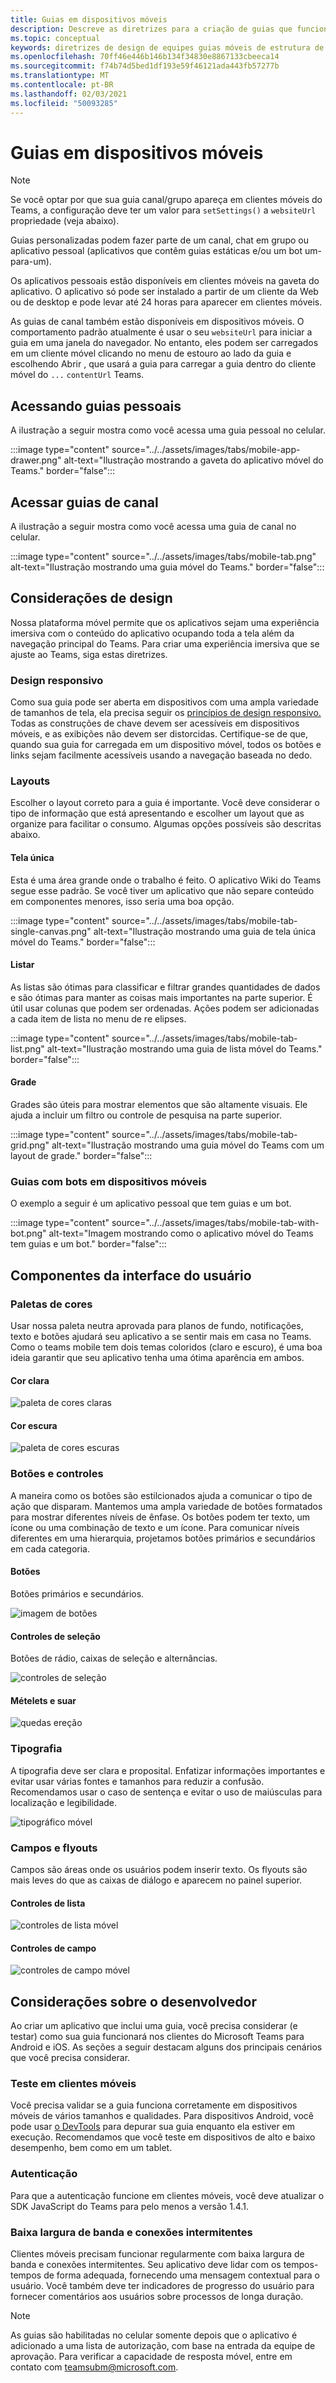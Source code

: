 ```yaml
---
title: Guias em dispositivos móveis
description: Descreve as diretrizes para a criação de guias que funcionam em dispositivos móveis.
ms.topic: conceptual
keywords: diretrizes de design de equipes guias móveis de estrutura de referência de aplicativos pessoais
ms.openlocfilehash: 70ff46e446b146b134f34830e8867133cbeeca14
ms.sourcegitcommit: f74b74d5bed1df193e59f46121ada443fb57277b
ms.translationtype: MT
ms.contentlocale: pt-BR
ms.lasthandoff: 02/03/2021
ms.locfileid: "50093285"
---
```

# <a name="tabs-on-mobile"></a>Guias em dispositivos móveis

> [!NOTE]
> Se você optar por que sua guia canal/grupo apareça em clientes móveis do Teams, a configuração deve ter um valor para `setSettings()` a `websiteUrl` propriedade (veja abaixo).

Guias personalizadas podem fazer parte de um canal, chat em grupo ou aplicativo pessoal (aplicativos que contêm guias estáticas e/ou um bot um-para-um).

Os aplicativos pessoais estão disponíveis em clientes móveis na gaveta do aplicativo. O aplicativo só pode ser instalado a partir de um cliente da Web ou de desktop e pode levar até 24 horas para aparecer em clientes móveis.

As guias de canal também estão disponíveis em dispositivos móveis. O comportamento padrão atualmente é usar o seu `websiteUrl` para iniciar a guia em uma janela do navegador. No entanto, eles podem ser carregados em um cliente móvel clicando no menu de estouro ao lado da guia e escolhendo Abrir , que usará a guia para carregar a guia dentro do cliente móvel do `...`  `contentUrl` Teams.

## <a name="accessing-personal-tabs"></a>Acessando guias pessoais

A ilustração a seguir mostra como você acessa uma guia pessoal no celular.

:::image type="content" source="../../assets/images/tabs/mobile-app-drawer.png" alt-text="Ilustração mostrando a gaveta do aplicativo móvel do Teams." border="false":::

## <a name="accessing-channel-tabs"></a>Acessar guias de canal

A ilustração a seguir mostra como você acessa uma guia de canal no celular.

:::image type="content" source="../../assets/images/tabs/mobile-tab.png" alt-text="Ilustração mostrando uma guia móvel do Teams." border="false":::

## <a name="design-considerations"></a>Considerações de design

Nossa plataforma móvel permite que os aplicativos sejam uma experiência imersiva com o conteúdo do aplicativo ocupando toda a tela além da navegação principal do Teams. Para criar uma experiência imersiva que se ajuste ao Teams, siga estas diretrizes.

### <a name="responsive-design"></a>Design responsivo

Como sua guia pode ser aberta em dispositivos com uma ampla variedade de tamanhos de tela, ela precisa seguir os [princípios de design responsivo.](https://www.w3schools.com/html/html_responsive.asp) Todas as construções de chave devem ser acessíveis em dispositivos móveis, e as exibições não devem ser distorcidas. Certifique-se de que, quando sua guia for carregada em um dispositivo móvel, todos os botões e links sejam facilmente acessíveis usando a navegação baseada no dedo.

### <a name="layouts"></a>Layouts

Escolher o layout correto para a guia é importante. Você deve considerar o tipo de informação que está apresentando e escolher um layout que as organize para facilitar o consumo. Algumas opções possíveis são descritas abaixo.

#### <a name="single-canvas"></a>Tela única

Esta é uma área grande onde o trabalho é feito. O aplicativo Wiki do Teams segue esse padrão. Se você tiver um aplicativo que não separe conteúdo em componentes menores, isso seria uma boa opção.

:::image type="content" source="../../assets/images/tabs/mobile-tab-single-canvas.png" alt-text="Ilustração mostrando uma guia de tela única móvel do Teams." border="false":::

#### <a name="list"></a>Listar

As listas são ótimas para classificar e filtrar grandes quantidades de dados e são ótimas para manter as coisas mais importantes na parte superior. É útil usar colunas que podem ser ordenadas. Ações podem ser adicionadas a cada item de lista no menu de re elipses.

:::image type="content" source="../../assets/images/tabs/mobile-tab-list.png" alt-text="Ilustração mostrando uma guia de lista móvel do Teams." border="false":::

#### <a name="grid"></a>Grade

Grades são úteis para mostrar elementos que são altamente visuais. Ele ajuda a incluir um filtro ou controle de pesquisa na parte superior.

:::image type="content" source="../../assets/images/tabs/mobile-tab-grid.png" alt-text="Ilustração mostrando uma guia móvel do Teams com um layout de grade." border="false":::

### <a name="tabs-with-bots-on-mobile"></a>Guias com bots em dispositivos móveis

O exemplo a seguir é um aplicativo pessoal que tem guias e um bot.

:::image type="content" source="../../assets/images/tabs/mobile-tab-with-bot.png" alt-text="Imagem mostrando como o aplicativo móvel do Teams tem guias e um bot." border="false":::

## <a name="ui-components"></a>Componentes da interface do usuário

### <a name="color-palettes"></a>Paletas de cores

Usar nossa paleta neutra aprovada para planos de fundo, notificações, texto e botões ajudará seu aplicativo a se sentir mais em casa no Teams. Como o teams mobile tem dois temas coloridos (claro e escuro), é uma boa ideia garantir que seu aplicativo tenha uma ótima aparência em ambos.

#### <a name="light-color"></a>Cor clara

![paleta de cores claras](../../assets/images/light-color.png)

#### <a name="dark-color"></a>Cor escura

![paleta de cores escuras](../../assets/images/dark-color.png)

### <a name="buttons-and-controls"></a>Botões e controles

A maneira como os botões são estilcionados ajuda a comunicar o tipo de ação que disparam. Mantemos uma ampla variedade de botões formatados para mostrar diferentes níveis de ênfase. Os botões podem ter texto, um ícone ou uma combinação de texto e um ícone. Para comunicar níveis diferentes em uma hierarquia, projetamos botões primários e secundários em cada categoria.

#### <a name="buttons"></a>Botões

Botões primários e secundários.

![imagem de botões](../../assets/images/buttons.png)

#### <a name="selection-controls"></a>Controles de seleção

Botões de rádio, caixas de seleção e alternâncias.

![controles de seleção](../../assets/images/selection-controls.png)

#### <a name="chiclets-and-pills"></a>Mételets e suar

![quedas ereção](../../assets/images/chiclets-and-pills.png)

### <a name="typography"></a>Tipografia

A tipografia deve ser clara e proposital. Enfatizar informações importantes e evitar usar várias fontes e tamanhos para reduzir a confusão. Recomendamos usar o caso de sentença e evitar o uso de maiúsculas para localização e legibilidade.

![tipográfico móvel](../../assets/images/mobile-typography.png)

### <a name="fields-and-flyouts"></a>Campos e flyouts

Campos são áreas onde os usuários podem inserir texto. Os flyouts são mais leves do que as caixas de diálogo e aparecem no painel superior.

#### <a name="list-controls"></a>Controles de lista

![controles de lista móvel](../../assets/images/mobile-list-controls.png)

#### <a name="field-controls"></a>Controles de campo

![controles de campo móvel](../../assets/images/mobile-field-controls.png)

## <a name="developer-considerations"></a>Considerações sobre o desenvolvedor

Ao criar um aplicativo que inclui uma guia, você precisa considerar (e testar) como sua guia funcionará nos clientes do Microsoft Teams para Android e iOS. As seções a seguir destacam alguns dos principais cenários que você precisa considerar.

### <a name="testing-on-mobile-clients"></a>Teste em clientes móveis

Você precisa validar se a guia funciona corretamente em dispositivos móveis de vários tamanhos e qualidades. Para dispositivos Android, você pode usar [o DevTools](~/tabs/how-to/developer-tools.md) para depurar sua guia enquanto ela estiver em execução. Recomendamos que você teste em dispositivos de alto e baixo desempenho, bem como em um tablet.

### <a name="authentication"></a>Autenticação

Para que a autenticação funcione em clientes móveis, você deve atualizar o SDK JavaScript do Teams para pelo menos a versão 1.4.1.

### <a name="low-bandwidth-and-intermittent-connections"></a>Baixa largura de banda e conexões intermitentes

Clientes móveis precisam funcionar regularmente com baixa largura de banda e conexões intermitentes. Seu aplicativo deve lidar com os tempos-tempos de forma adequada, fornecendo uma mensagem contextual para o usuário. Você também deve ter indicadores de progresso do usuário para fornecer comentários aos usuários sobre processos de longa duração.

> [!NOTE]
> As guias são habilitadas no celular somente depois que o aplicativo é adicionado a uma lista de autorização, com base na entrada da equipe de aprovação. Para verificar a capacidade de resposta móvel, entre em contato com teamsubm@microsoft.com. 